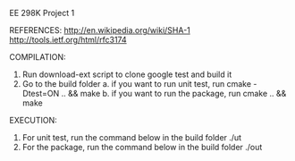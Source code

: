 EE 298K Project 1

REFERENCES:
http://en.wikipedia.org/wiki/SHA-1
http://tools.ietf.org/html/rfc3174

COMPILATION:
1. Run download-ext script to clone google test and build it
2. Go to the build folder
   a. if you want to run unit test, run
      cmake -Dtest=ON .. && make
   b. if you want to run the package, run
      cmake .. && make

EXECUTION:
1. For unit test, run the command below in the build folder
   ./ut
2. For the package, run the command below in the build folder
   ./out <text-file>
